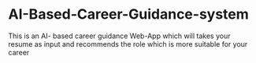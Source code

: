 # AI-Based-Career-Guidance-system
This is an AI- based career guidance Web-App which will takes your resume as input and recommends the role which is more suitable for your career
